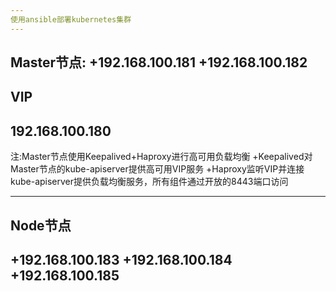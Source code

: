 ```yaml
---
使用ansible部署kubernetes集群
---
```

Master节点:
+192.168.100.181
+192.168.100.182
---
VIP
---
192.168.100.180
---

注:Master节点使用Keepalived+Haproxy进行高可用负载均衡
+Keepalived对Master节点的kube-apiserver提供高可用VIP服务
+Haproxy监听VIP并连接kube-apiserver提供负载均衡服务，所有组件通过开放的8443端口访问

---
Node节点
---
+192.168.100.183
+192.168.100.184
+192.168.100.185
---
